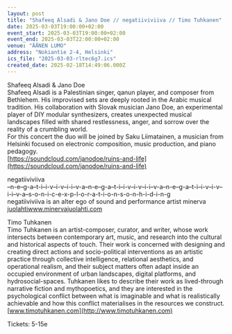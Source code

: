 ```yaml
---
layout: post
title: "Shafeeq Alsadi & Jano Doe // negatiiviviiva // Timo Tuhkanen"
date: 2025-03-03T19:00:00+02:00
event_start: 2025-03-03T19:00:00+02:00
event_end: 2025-03-03T22:00:00+02:00
venue: "ÄÄNEN LUMO"
address: "Nokiantie 2-4, Helsinki"
ics_file: "2025-03-03-rltec6g7.ics"
created_date: 2025-02-18T14:49:06.000Z
---
```


Shafeeq Alsadi & Jano Doe  
Shafeeq Alsadi is a Palestinian singer, qanun player, and composer from Bethlehem. His improvised sets are deeply rooted in the Arabic musical tradition. His collaboration with Slovak musician Jano Doe, an experimental player of DIY modular synthesizers, creates unexpected musical landscapes filled with shared restlessness, anger, and sorrow over the reality of a crumbling world.  
For this concert the duo will be joined by Saku Liimatainen, a musician from Helsinki focused on electronic composition, music production, and piano pedagogy.  
[https://soundcloud.com/janodoe/ruins-and-life](https://soundcloud.com/janodoe/ruins-and-life)  
  
negatiiviviiva  
–n-e–g-a–t-i–i-v–i-v–i-i–v-a–n-e–g-a–t-i–i-v–i-v–i-i–v-a–n-e–g-a–t-i–i-v–i-v–i-i–v-a–s-o-n-i-c-e-x-p-l-o-r-a-t-i-o-n-s-o-n-h-i-d-i-n-g  
negatiiviviiva is an alter ego of sound and performance artist minerva [juolahtiwww.minervajuolahti.com](http://juolahtiwww.minervajuolahti.com)  
  
  
Timo Tuhkanen  
Timo Tuhkanen is an artist-composer, curator, and writer, whose work intersects between contemporary art, music, and research into the cultural and historical aspects of touch. Their work is concerned with designing and creating direct actions and socio-political interventions as an artistic practice through collective intelligence, relational aesthetics, and operational realism, and their subject matters often adapt inside an occupied environment of urban landscapes, digital platforms, and hydrosocial-spaces. Tuhkanen likes to describe their work as lived-through narrative fiction and mythopoetics, and they are interested in the psychological conflict between what is imaginable and what is realistically achievable and how this conflict materialises in the resources we construct.  
[www.timotuhkanen.com](http://www.timotuhkanen.com)  
  
Tickets: 5-15e
